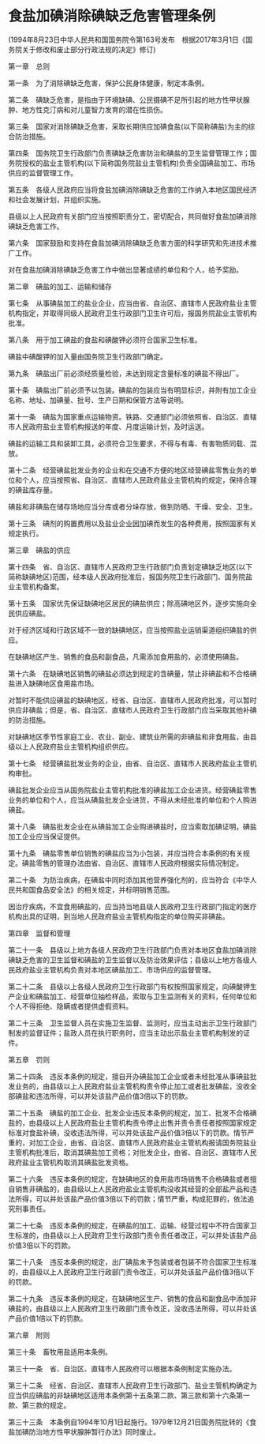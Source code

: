 # 食盐加碘消除碘缺乏危害管理条例

 

(1994年8月23日中华人民共和国国务院令第163号发布　根据2017年3月1日《国务院关于修改和废止部分行政法规的决定》修订)

第一章　总则

第一条　为了消除碘缺乏危害，保护公民身体健康，制定本条例。

第二条　碘缺乏危害，是指由于环境缺碘、公民摄碘不足所引起的地方性甲状腺肿、地方性克汀病和对儿童智力发育的潜在性损伤。

第三条　国家对消除碘缺乏危害，采取长期供应加碘食盐(以下简称碘盐)为主的综合防治措施。

第四条　国务院卫生行政部门负责碘缺乏危害防治和碘盐的卫生监督管理工作；国务院授权的盐业主管机构(以下简称国务院盐业主管机构)负责全国碘盐加工、市场供应的监督管理工作。

第五条　各级人民政府应当将食盐加碘消除碘缺乏危害的工作纳入本地区国民经济和社会发展计划，并组织实施。

县级以上人民政府有关部门应当按照职责分工，密切配合，共同做好食盐加碘消除碘缺乏危害工作。

第六条　国家鼓励和支持在食盐加碘消除碘缺乏危害方面的科学研究和先进技术推广工作。

对在食盐加碘消除碘缺乏危害工作中做出显著成绩的单位和个人，给予奖励。

第二章　碘盐的加工、运输和储存

第七条　从事碘盐加工的盐业企业，应当由省、自治区、直辖市人民政府盐业主管机构指定，并取得同级人民政府卫生行政部门卫生许可后，报国务院盐业主管机构批准。

第八条　用于加工碘盐的食盐和碘酸钾必须符合国家卫生标准。

碘盐中碘酸钾的加入量由国务院卫生行政部门确定。

第九条　碘盐出厂前必须经质量检验，未达到规定含量标准的碘盐不得出厂。

第十条　碘盐出厂前必须予以包装。碘盐的包装应当有明显标识，并附有加工企业名称、地址、加碘量、批号、生产日期和保管方法等说明。

第十一条　碘盐为国家重点运输物资。铁路、交通部门必须依照省、自治区、直辖市人民政府盐业主管机构报送的年度、月度运输计划，及时运送。

碘盐的运输工具和装卸工具，必须符合卫生要求，不得与有毒、有害物质同载、混放。

第十二条　经营碘盐批发业务的企业和在交通不方便的地区经营碘盐零售业务的单位和个人，应当按照省、自治区、直辖市人民政府盐业主管机构的规定，保持合理的碘盐库存量。

碘盐和非碘盐在储存场地应当分库或者分垛存放，做到防晒、干燥、安全、卫生。

第十三条　碘剂的购置费用以及盐业企业因加碘而发生的各种费用，按照国家有关规定执行。

第三章　碘盐的供应

第十四条　省、自治区、直辖市人民政府卫生行政部门负责划定碘缺乏地区(以下简称缺碘地区)范围，经本级人民政府批准后，报国务院卫生行政部门、国务院盐业主管机构备案。

第十五条　国家优先保证缺碘地区居民的碘盐供应；除高碘地区外，逐步实施向全民供应碘盐。

对于经济区域和行政区域不一致的缺碘地区，应当按照盐业运销渠道组织碘盐的供应。

在缺碘地区产生、销售的食品和副食品，凡需添加食用盐的，必须使用碘盐。

第十六条　在缺碘地区销售的碘盐必须达到规定的含碘量，禁止非碘盐和不合格碘盐进入缺碘地区食用盐市场。

对暂时不能供应碘盐的缺碘地区，经省、自治区、直辖市人民政府批准，可以暂时供应非碘盐；但是，省、自治区、直辖市人民政府卫生行政部门应当采取其他补碘的防治措施。

对缺碘地区季节性家庭工业、农业、副业、建筑业所需的非碘盐和非食用盐，由县级以上人民政府盐业主管机构组织供应。

第十七条　经营碘盐批发业务的企业，由省、自治区、直辖市人民政府盐业主管机构审批。

碘盐批发企业应当从国务院盐业主管机构批准的碘盐加工企业进货。经营碘盐零售业务的单位和个人，应当从碘盐批发企业进货，不得从未经批准的单位和个人购进碘盐。

第十八条　碘盐批发企业在从碘盐加工企业购进碘盐时，应当索取加碘证明，碘盐加工企业应当保证提供。

第十九条　碘盐零售单位销售的碘盐应当为小包装，并应当符合本条例的有关规定。碘盐零售的管理办法由省、自治区、直辖市人民政府根据实际情况制定。

第二十条　为防治疾病，在碘盐中同时添加其他营养强化剂的，应当符合《中华人民共和国食品安全法》的相关规定，并标明销售范围。

因治疗疾病，不宜食用碘盐的，应当持当地县级人民政府卫生行政部门指定的医疗机构出具的证明，到当地人民政府盐业主管机构指定的单位购买非碘盐。

第四章　监督和管理

第二十一条　县级以上地方各级人民政府卫生行政部门负责对本地区食盐加碘消除碘缺乏危害的卫生监督和碘盐的卫生监督以及防治效果评估；县级以上地方各级人民政府盐业主管机构负责对本地区碘盐加工、市场供应的监督管理。

第二十二条　县级以上各级人民政府卫生行政部门有权按照国家规定，向碘酸钾生产企业和碘盐加工、经营单位抽检样品，索取与卫生监测有关的资料，任何单位和个人不得拒绝、隐瞒或者提供虚假资料。

第二十三条　卫生监督人员在实施卫生监督、监测时，应当主动出示卫生行政部门制发的监督证件；盐政人员在执行职务时，应当主动出示盐业主管机构制发的证件。

第五章　罚则

第二十四条　违反本条例的规定，擅自开办碘盐加工企业或者未经批准从事碘盐批发业务的，由县级以上人民政府盐业主管机构责令停止加工或者批发碘盐，没收全部碘盐和违法所得，可以并处该盐产品价值3倍以下的罚款。

第二十五条　碘盐的加工企业、批发企业违反本条例的规定，加工、批发不合格碘盐的，由县级以上人民政府盐业主管机构责令停止出售并责令责任者按照国家规定标准对食盐补碘，没收违法所得，可以并处该盐产品价值3倍以下的罚款。情节严重的，对加工企业，由省、自治区、直辖市人民政府盐业主管机构报请国务院盐业主管机构批准后，取消其碘盐加工资格；对批发企业，由省、自治区、直辖市人民政府盐业主管机构取消其碘盐批发资格。

第二十六条　违反本条例的规定，在缺碘地区的食用盐市场销售不合格碘盐或者擅自销售非碘盐的，由县级以上人民政府盐业主管机构没收其经营的全部盐产品和违法所得，可以并处该盐产品价值3倍以下的罚款；情节严重，构成犯罪的，依法追究刑事责任。

第二十七条　违反本条例的规定，在碘盐的加工、运输、经营过程中不符合国家卫生标准的，由县级以上人民政府卫生行政部门责令责任者改正，可以并处该盐产品价值3倍以下的罚款。

第二十八条　违反本条例的规定，出厂碘盐未予包装或者包装不符合国家卫生标准的，由县级以上人民政府卫生行政部门责令改正，可以并处该盐产品价值3倍以下的罚款。

第二十九条　违反本条例的规定，在缺碘地区生产、销售的食品和副食品中添加非碘盐的，由县级以上人民政府卫生行政部门责令改正，没收违法所得，可以并处该产品价值1倍以下的罚款。

第六章　附则

第三十条　畜牧用盐适用本条例。

第三十一条　省、自治区、直辖市人民政府可以根据本条例制定实施办法。

第三十二条　经省、自治区、直辖市人民政府卫生行政部门、盐业主管机构确定为应当供应碘盐的非缺碘地区适用本条例第十五条第二款、第三款和第十六条第一款、第三款的规定。

第三十三条　本条例自1994年10月1日起施行。1979年12月21日国务院批转的《食盐加碘防治地方性甲状腺肿暂行办法》同时废止。